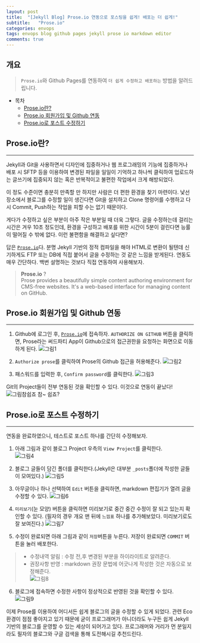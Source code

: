 ```yaml
---
layout: post
title:  "[Jekyll Blog] Prose.io 연동으로 포스팅을 쉽게! 배포는 더 쉽게!"
subtitle:   "Prose.io"
categories: envops
tags: envops blog github pages jekyll prose io markdown editor
comments: true
---
```



## 개요
> `Prose.io`와 Github Pages를 연동하여 `더 쉽게 수정하고 배포하는` 방법을 알려드립니다.  
  
- 목차
	- [Prose.io란?](#proseio란) 
	- [Prose.io 회원가입 및 Github 연동](#proseio-회원가입-및-git-연동)
	- [Prose.io로 포스트 수정하기](#proseio로-포스트-수정하기)
  

## Prose.io란?
---
Jekyll과 Git을 사용하면서 디자인에 집중하거나 웹 프로그래밍의 기능에 집중하거나 배포 시 SFTP 등을 이용하여 변경된 파일을 일일이 기억하고 하나씩 클릭하여 업로드하는 글쓰기에 집중되지 않는 혹은 반복적이고 불편한 작업에서 크게 해방되었다.  

이 정도 수준이면 충분히 만족할 만 하지만 사람은 더 편한 환경을 찾기 마련이다. 낯선 장소에서 블로그를 수정할 일이 생긴다면 Git을 설치하고 Clone 명령어를 수행하고 다시 Commit, Push하는 작업을 피할 수는 없기 때문이다. 

게다가 수정하고 싶은 부분이 아주 작은 부분일 때 더욱 그렇다. 글을 수정하는데 걸리는 시간은 겨우 10초 정도인데, 환경을 구성하고 배포를 위한 시간이 5분이 걸린다면 능률이 떨어질 수 밖에 없다. 이런 불편함을 해결하고 싶다면? 

답은 [`Prose.io`](http://prose.io/)다. 분명 Jekyll 기반의 정적 컴파일을 해야 HTML로 변환이 될텐데 신기하게도 FTP 또는 DB에 직접 붙어서 글을 수정하는 것 같은 느낌을 받게된다. 연동도 매우 간단하다. 백번 설명하는 것보다 직접 연동하여 사용해보자.
  
> __Prose.io__ ?  
> Prose provides a beautifully simple content authoring environment for CMS-free websites. 
> It's a web-based interface for managing content on GitHub.
  

## Prose.io 회원가입 및 Github 연동
---
1. Github에 로그인 후, [`Prose.io`](http://prose.io/)에 접속하자. `AUTHORIZE ON GITHUB` 버튼을 클릭하면, Prose라는 써드파티 App이 Github으로의 접근권한을 요청하는 화면으로 이동하게 된다. 
![그림1](https://telegeam.github.io/assets/img/envops/2019-07-04-envops-blog-posting-prose-io-1.jpg)
  
2. `Authorize prose`를 클릭하여 Prose의 Github 접근을 허용해준다.
![그림2](https://telegeam.github.io/assets/img/envops/2019-07-04-envops-blog-posting-prose-io-2.jpg)
  
3. 패스워드를 입력한 후, `Confirm password`를 클릭한다.
![그림3](https://telegeam.github.io/assets/img/envops/2019-07-04-envops-blog-posting-prose-io-3.jpg)
  
Git의 Project들이 전부 연동된 것을 확인할 수 있다. 이것으로 연동이 끝났다! 
![그림참쉽죠](https://telegeam.github.io/assets/img/fun/bob-rose.jpg)
참~ 쉽죠?
  

## Prose.io로 포스트 수정하기
---
연동을 완료하였으니, 테스트로 포스트 하나를 간단히 수정해보자.  

1. 아래 그림과 같이 블로그 Project 우측의 `View Project`를 클릭한다.  
![그림4](https://telegeam.github.io/assets/img/envops/2019-07-04-envops-blog-posting-prose-io-4.jpg)
  
2. 블로그 글들이 담긴 폴더를 클릭한다.(Jekyll은 대부분 `_posts`폴더에 작성한 글들이 모여있다.)
![그림5](https://telegeam.github.io/assets/img/envops/2019-07-04-envops-blog-posting-prose-io-5.jpg)
  
3. 아무글이나 하나 선택하여 `Edit` 버튼을 클릭하면, markdown 편집기가 열려 글을 수정할 수 있다. 
![그림6](https://telegeam.github.io/assets/img/envops/2019-07-04-envops-blog-posting-prose-io-6.jpg)
  
4. `미리보기`(눈 모양) 버튼을 클릭하면 미리보기로 중간 중간 수정이 잘 되고 있는지 확인할 수 있다. (필자의 경우 개요 맨 뒤에 `느낌표` 하나를 추가해보았다. 미리보기로도 잘 보여진다.)
![그림7](https://telegeam.github.io/assets/img/envops/2019-07-04-envops-blog-posting-prose-io-7.jpg)
  
5. 수정이 완료되면 아래 그림과 같이 `저장`버튼을 누른다. 저장이 완료되면 `COMMIT` 버튼을 눌러 배포한다.
> * 수정내역 알림 : 수정 전,후 변경된 부분을 하이라이트로 알려준다.
> * 권장사항 반영 : markdown 권장 문법에 어긋나게 작성한 것은 자동으로 보정해준다.   
![그림8](https://telegeam.github.io/assets/img/envops/2019-07-04-envops-blog-posting-prose-io-8.jpg)
  
6. 블로그에 접속하면 수정한 사항이 정상적으로 반영된 것을 확인할 수 있다.
![그림9](https://telegeam.github.io/assets/img/envops/2019-07-04-envops-blog-posting-prose-io-9.jpg)
  

이제 Prose를 이용하여 어디서든 쉽게 블로그의 글을 수정할 수 있게 되었다. 관련 Eco 환경이 점점 좋아지고 있기 때문에 굳이 프로그래머가 아니더라도 누구든 쉽게 Jekyll 기반의 블로그를 운영할 수 있는 세상이 되어가고 있다. 프로그래머와 거리가 먼 분일지라도 필자의 블로그와 구글 검색을 통해 도전해시길 추천드린다.   
 